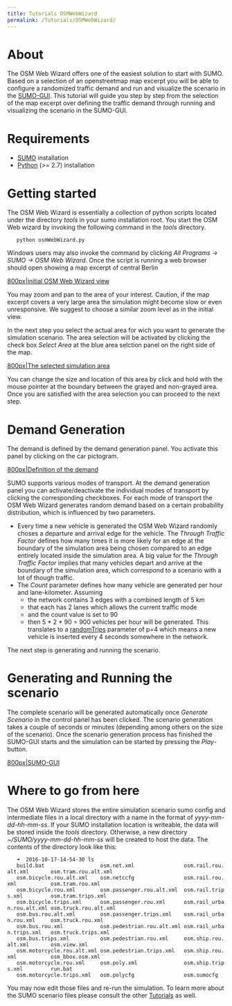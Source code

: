 ```yaml
---
title: Tutorials OSMWebWizard
permalink: /Tutorials/OSMWebWizard/
---
```


About
=====

The OSM Web Wizard offers one of the easiest solution to start with SUMO. Based on a selection of an openstreetmap map excerpt you will be able to configure a randomized traffic demand and run and visualize the scenario in the [SUMO-GUI](/SUMO-GUI "wikilink"). This tutorial will guide you step by step from the selection of the map excerpt over defining the traffic demand through running and visualizing the scenario in the SUMO-GUI.

Requirements
============

-   [SUMO](/Installing "wikilink") installation
-   [Python](http://www.python.org) (&gt;= 2.7) installation

Getting started
===============

The OSM Web Wizard is essentially a collection of python scripts located under the directory *tools* in your sumo installation root. You start the OSM Web wizard by invoking the following command in the *tools* directory.

`   python osmWebWizard.py`

Windows users may also invoke the command by clicking *All Programs -&gt; SUMO -&gt; OSM Web Wizard*. Once the script is running a web browser should open showing a map excerpt of central Berlin

[800px|initial OSM Web Wizard view](/Image:wz01.jpg "wikilink")

You may zoom and pan to the area of your interest. Caution, if the map excerpt covers a very large area the simulation might become slow or even unresponsive. We suggest to choose a similar zoom level as in the initial view.

In the next step you select the actual area for wich you want to generate the simulation scenario. The area selection will be activated by clicking the check box *Select Area* at the blue area selction panel on the right side of the map.

[800px|The selected simulation area](/Image:wz02.jpg "wikilink")

You can change the size and location of this area by click and hold with the mouse pointer at the boundary between the grayed and non-grayed area. Once you are satisfied with the area selection you can proceed to the next step.

Demand Generation
=================

The demand is defined by the demand generation panel. You activate this panel by clicking on the car pictogram.

[800px|Definition of the demand](/Image:wz03.jpg "wikilink")

SUMO supports various modes of transport. At the demand generation panel you can activate/deactivate the individual modes of transport by clicking the corresponding checkboxes. For each mode of transport the OSM Web Wizard generates random demand based on a certain probability distribution, which is influenced by two parameters.

-   Every time a new vehicle is generated the OSM Web Wizard randomly choses a departure and arrival edge for the vehicle. The *Through Traffic Factor* defines how many times it is more likely for an edge at the boundary of the simulation area being chosen compared to an edge entirely located inside the simulation area. A big value for the *Through Traffic Factor* implies that many vehicles depart and arrive at the boundary of the simulation area, which correspond to a scenario with a lot of though traffic.
-   The *Count* parameter defines how many vehicle are generated per hour and lane-kilometer. Assuming
    -   the network contains 3 edges with a combined length of 5 km
    -   that each has 2 lanes which allows the current traffic mode
    -   and the count value is set to 90
    -   then 5 \* 2 \* 90 = 900 vehicles per hour will be generated. This translates to a [randomTrips](/Tools/Trip#randomTrips.py#Arrival_rate "wikilink") parameter of p=4 which means a new vehicle is inserted every 4 seconds somewhere in the network.

The next step is generating and running the scenario.

Generating and Running the scenario
===================================

The complete scenario will be generated automatically once *Generate Scenario* in the control panel has been clicked. The scenario generation takes a couple of seconds or minutes (depending among others on the size of the scenario). Once the scenario generation process has finished the SUMO-GUI starts and the simulation can be started by pressing the *Play*-button.

[800px|SUMO-GUI](/Image:wz04.jpg "wikilink")

Where to go from here
=====================

The OSM Web Wizard stores the entire simulation scenario sumo config and intermediate files in a local directory with a name in the format of *yyyy-mm-dd-hh-mm-ss*. If your SUMO installation location is writeable, the data will be stored inside the *tools* directory. Otherwise, a new directory *~/SUMO/yyyy-mm-dd-hh-mm-ss* will be created to host the data. The contents of the directory look like this:

`   ➜  2016-10-17-14-54-30 ls`
`   build.bat                  osm.net.xml                osm.rail.rou.alt.xml       osm.tram.rou.alt.xml`
`   osm.bicycle.rou.alt.xml    osm.netccfg                osm.rail.rou.xml           osm.tram.rou.xml`
`   osm.bicycle.rou.xml        osm.passenger.rou.alt.xml  osm.rail.trips.xml         osm.tram.trips.xml`
`   osm.bicycle.trips.xml      osm.passenger.rou.xml      osm.rail_urban.rou.alt.xml osm.truck.rou.alt.xml`
`   osm.bus.rou.alt.xml        osm.passenger.trips.xml    osm.rail_urban.rou.xml     osm.truck.rou.xml`
`   osm.bus.rou.xml            osm.pedestrian.rou.alt.xml osm.rail_urban.trips.xml   osm.truck.trips.xml`
`   osm.bus.trips.xml          osm.pedestrian.rou.xml     osm.ship.rou.alt.xml       osm.view.xml`
`   osm.motorcycle.rou.alt.xml osm.pedestrian.trips.xml   osm.ship.rou.xml           osm_bbox.osm.xml`
`   osm.motorcycle.rou.xml     osm.poly.xml               osm.ship.trips.xml         run.bat`
`   osm.motorcycle.trips.xml   osm.polycfg                osm.sumocfg`

You may now edit those files and re-run the simulation. To learn more about the SUMO scenario files please consult the other [Tutorials](/Tutorials "wikilink") as well.